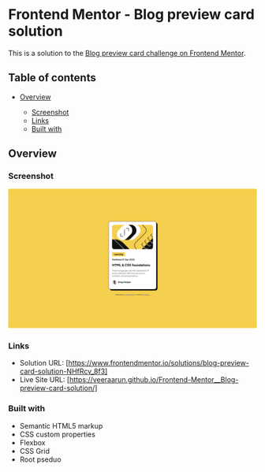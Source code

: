 # Frontend Mentor - Blog preview card solution

This is a solution to the [Blog preview card challenge on Frontend Mentor](https://www.frontendmentor.io/challenges/blog-preview-card-ckPaj01IcS). 
## Table of contents

- [Overview](#overview)

  - [Screenshot](#screenshot)
  - [Links](#links)
  - [Built with](#built-with)


## Overview


### Screenshot

![](./Screenshot_12-5-2024_125845_127.0.0.1.jpeg)

### Links

- Solution URL: [https://www.frontendmentor.io/solutions/blog-preview-card-solution-NHfRcv_8f3]
- Live Site URL: [https://veeraarun.github.io/Frontend-Mentor__Blog-preview-card-solution/]

### Built with

- Semantic HTML5 markup
- CSS custom properties
- Flexbox
- CSS Grid
- Root pseduo 
